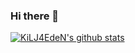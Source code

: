 ### Hi there 👋

<!--
**KiLJ4EdeN/KiLJ4EdeN** is a ✨ _special_ ✨ repository because its `README.md` (this file) appears on your GitHub profile.
- 🔭 I’m currently working on Facial Verification and Cognitive Sciences
- 🌱 I’m currently learning System Administration and Deep Learning based Software Engineering.
- 📫 How to reach me: a-saeedi@srbiau.ac.ir
-->
[![KiLJ4EdeN's github stats](https://github-readme-stats.vercel.app/api?username=KiLJ4EdeN)](https://github.com/KiLJ4EdeN/github-readme-stats)

